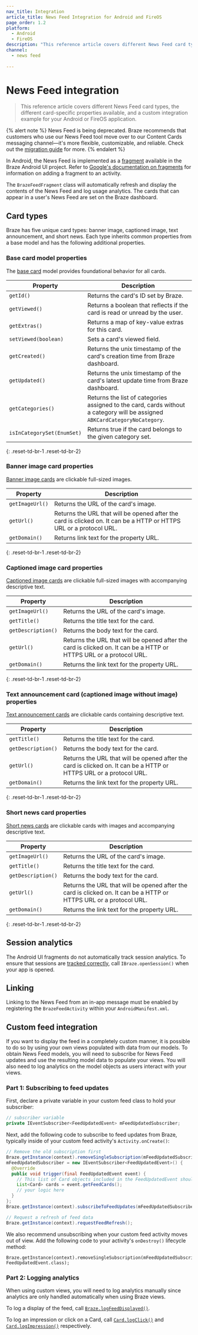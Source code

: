```yaml
---
nav_title: Integration
article_title: News Feed Integration for Android and FireOS
page_order: 1.2
platform: 
  - Android
  - FireOS
description: "This reference article covers different News Feed card types, the different card-specific properties available, and a custom integration example for your Android or FireOS application."
channel:
  - news feed
  
---
```


# News Feed integration

> This reference article covers different News Feed card types, the different card-specific properties available, and a custom integration example for your Android or FireOS application.

{% alert note %}
News Feed is being deprecated. Braze recommends that customers who use our News Feed tool move over to our Content Cards messaging channel—it's more flexible, customizable, and reliable. Check out the [migration guide]({{site.baseurl}}/user_guide/message_building_by_channel/content_cards/migrating_from_news_feed/) for more.
{% endalert %}

In Android, the News Feed is implemented as a [fragment][2] available in the Braze Android UI project. Refer to [Google's documentation on fragments][3] for information on adding a fragment to an activity.

The `BrazeFeedFragment` class will automatically refresh and display the contents of the News Feed and log usage analytics. The cards that can appear in a user's News Feed are set on the Braze dashboard.

## Card types

Braze has five unique card types: banner image, captioned image, text announcement, and short news. Each type inherits common properties from a base model and has the following additional properties.

### Base card model properties

The [base card][29] model provides foundational behavior for all cards.  

|Property|Description|
|---|---|
| `getId()` | Returns the card's ID set by Braze. |
| `getViewed()` | Returns a boolean that reflects if the card is read or unread by the user. |
| `getExtras()` | Returns a map of key-value extras for this card. |
| `setViewed(boolean)` | Sets a card's viewed field. |
| `getCreated()` | Returns the unix timestamp of the card's creation time from Braze dashboard. |
| `getUpdated()` | Returns the unix timestamp of the card's latest update time from Braze dashboard. |
| `getCategories()` | Returns the list of categories assigned to the card, cards without a category will be assigned `ABKCardCategoryNoCategory`. |
| `isInCategorySet(EnumSet)` | Returns true if the card belongs to the given category set. |
{: .reset-td-br-1 .reset-td-br-2}

### Banner image card properties

[Banner image cards][30] are clickable full-sized images.

|Property|Description|
|---|---|
| `getImageUrl()` | Returns the URL of the card's image. |
| `getUrl()` | Returns the URL that will be opened after the card is clicked on. It can be a HTTP or HTTPS URL or a protocol URL. |
| `getDomain()` | Returns link text for the property URL. |
{: .reset-td-br-1 .reset-td-br-2}

### Captioned image card properties

[Captioned image cards][31] are clickable full-sized images with accompanying descriptive text.

|Property|Description|
|---|---|
| `getImageUrl()` | Returns the URL of the card's image. |
| `getTitle()` | Returns the title text for the card. |
| `getDescription()` | Returns the body text for the card. |
| `getUrl()` | Returns the URL that will be opened after the card is clicked on.  It can be a HTTP or HTTPS URL or a protocol URL. |
| `getDomain()` | Returns the link text for the property URL. |
{: .reset-td-br-1 .reset-td-br-2}

### Text announcement card (captioned image without image) properties

[Text announcement cards][32] are clickable cards containing descriptive text.

|Property|Description|
|---|---|
| `getTitle()` | Returns the title text for the card. |
| `getDescription()` | Returns the body text for the card. |
| `getUrl()` | Returns the URL that will be opened after the card is clicked on. It can be a HTTP or HTTPS URL or a protocol URL. |
| `getDomain()` | Returns the link text for the property URL. |
{: .reset-td-br-1 .reset-td-br-2}

### Short news card properties

[Short news cards][33] are clickable cards with images and accompanying descriptive text.

|Property|Description|
|---|---|
| `getImageUrl()` | Returns the URL of the card's image. |
| `getTitle()` | Returns the title text for the card. |
| `getDescription()` | Returns the body text for the card. |
| `getUrl()` | Returns the URL that will be opened after the card is clicked on. It can be a HTTP or HTTPS URL or a protocol URL. |
| `getDomain()` | Returns the link text for the property URL. |
{: .reset-td-br-1 .reset-td-br-2}

## Session analytics

The Android UI fragments do not automatically track session analytics. To ensure that sessions are [tracked correctly][4], call `IBraze.openSession()` when your app is opened.

## Linking

Linking to the News Feed from an in-app message must be enabled by registering the `BrazeFeedActivity` within your `AndroidManifest.xml`.

## Custom feed integration

If you want to display the feed in a completely custom manner, it is possible to do so by using your own views populated with data from our models. To obtain News Feed models, you will need to subscribe for News Feed updates and use the resulting model data to populate your views. You will also need to log analytics on the model objects as users interact with your views.

### Part 1: Subscribing to feed updates

First, declare a private variable in your custom feed class to hold your subscriber:

```java
// subscriber variable
private IEventSubscriber<FeedUpdatedEvent> mFeedUpdatedSubscriber;
```

Next, add the following code to subscribe to feed updates from Braze, typically inside of your custom feed activity's `Activity.onCreate()`:

```java
// Remove the old subscription first
Braze.getInstance(context).removeSingleSubscription(mFeedUpdatedSubscriber, FeedUpdatedEvent.class);
mFeedUpdatedSubscriber = new IEventSubscriber<FeedUpdatedEvent>() {
  @Override
  public void trigger(final FeedUpdatedEvent event) {
    // This list of Card objects included in the FeedUpdatedEvent should be used to populate your News Feed views.
    List<Card> cards = event.getFeedCards();
    // your logic here
  }
};
Braze.getInstance(context).subscribeToFeedUpdates(mFeedUpdatedSubscriber);

// Request a refresh of feed data
Braze.getInstance(context).requestFeedRefresh();
```

We also recommend unsubscribing when your custom feed activity moves out of view. Add the following code to your activity's `onDestroy()` lifecycle method:

```
Braze.getInstance(context).removeSingleSubscription(mFeedUpdatedSubscriber, FeedUpdatedEvent.class);
```

### Part 2: Logging analytics

When using custom views, you will need to log analytics manually since analytics are only handled automatically when using Braze views.

To log a display of the feed, call [`Braze.logFeedDisplayed()`][6].

To log an impression or click on a Card, call [`Card.logClick()`][7] and [`Card.logImpression()`][8] respectively.

[2]: http://developer.android.com/guide/components/fragments.html
[3]: https://developer.android.com/guide/fragments#Adding "Android Documentation: Fragments"
[4]: {{site.baseurl}}/developer_guide/platform_integration_guides/android/analytics/tracking_sessions/
[6]: https://braze-inc.github.io/braze-android-sdk/kdoc/braze-android-sdk/com.braze/-i-braze/log-feed-displayed.html
[7]: https://braze-inc.github.io/braze-android-sdk/kdoc/braze-android-sdk/com.braze.models.cards/-card/log-click.html
[8]: https://braze-inc.github.io/braze-android-sdk/kdoc/braze-android-sdk/com.braze.models.cards/-card/log-impression.html
[9]: {{site.baseurl}}/developer_guide/platform_integration_guides/android/news_feed/card_types/#card-types
[29]: https://braze-inc.github.io/braze-android-sdk/kdoc/braze-android-sdk/com.braze.models.cards/-card/index.html
[30]: https://braze-inc.github.io/braze-android-sdk/kdoc/braze-android-sdk/com.braze.models.cards/-banner-image-card/index.html
[31]: https://braze-inc.github.io/braze-android-sdk/kdoc/braze-android-sdk/com.braze.models.cards/-captioned-image-card/index.html
[32]: https://braze-inc.github.io/braze-android-sdk/kdoc/braze-android-sdk/com.braze.models.cards/-text-announcement-card/index.html
[33]: https://braze-inc.github.io/braze-android-sdk/kdoc/braze-android-sdk/com.braze.models.cards/-short-news-card/index.html
